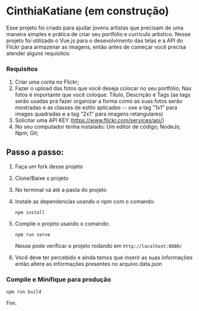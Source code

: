 # CinthiaKatiane (em construção)

Esse projeto foi criado para ajudar jovens artistas que precisam de uma maneira simples e prática de criar seu portfólio e currículo artistico.
Nesse projeto foi utilizado o Vue.js para o desevolvimento das telas e a API do Flickr para armazenar as imagens, então antes de começar você precisa atender alguns requisitos:
    
### Requisitos

1) Criar uma conta no Flickr;
2) Fazer o upload das fotos que você deseja colocar no seu portfólio;
    Nas fotos é importante que você coloque: Título, Descrição e Tags (as tags serão usadas pra fazer organizar a forma como as suas fotos serão mostradas e as classes de estilo aplicadas -- use a tag "1x1" para images quadradas e a tag "2x1" para imagens retangulares)
3) Solicitar uma API KEY (https://www.flickr.com/services/api/)
4) No seu computador tenha instalado:
    Um editor de código; NodeJs; Npm; Git;


## Passo a passo:

1) Faça um fork desse projeto
2) Clone/Baixe o projeto 
3) No terminal vá até a pasta do projeto
4) Instale as dependencias usando o npm com o comando:

    ```npm install```

5) Compile o projeto usando o comando:
    
    ``` npm run serve ```
    
    Nesse pode verificar o projeto rodando em ``` http://localhost:8080/ ``` 

6) Você deve ter percebido e ainda temos que inserir as suas informações então altere as informações presentes no arquivo data.json

### Compile e Minifique para produção

```npm run build```

Fim.